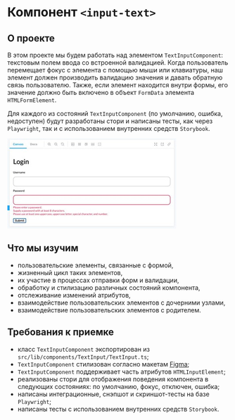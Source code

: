 # Компонент `<input-text>`

## О проекте

В этом проекте мы будем работать над элементом `TextInputComponent`: текстовым полем ввода со встроенной валидацией. Когда пользователь перемещает фокус с элемента с помощью мыши или клавиатуры, наш элемент должен производить валидацию значения и давать обратную связь пользователю. Также, если элемент находится внутри формы, его значение должно быть включено в объект `FormData` элемента `HTMLFormElement`.

Для каждого из состояний `TextInputComponent` (по умолчанию, ошибка, недоступен) будут разработаны стори и написаны тесты, как через `Playwright`, так и с использованием внутренних средств `Storybook`.

![input-1](../../assets/input-1.jpg)

## Что мы изучим

- пользовательские элементы, связанные с формой,
- жизненный цикл таких элементов,
- их участие в процессах отправки форм и валидации,
- обработку и стилизацию различных состояний компонента,
- отслеживание изменений атрибутов,
- взаимодействие пользовательских элементов с дочерними узлами,
- взаимодействие пользовательских элементов с родителем.

## Требования к приемке

- класс `TextInputComponent` экспортирован из `src/lib/components/TextInput/TextInput.ts`;
- `TextInputComponent` стилизован согласно макетам [Figma](https://www.figma.com/file/QXGa6qN6AqgeerCtS28I8z/Web-Components-Book-Design-Library?node-id=324%3A101);
- `TextInputComponent` поддерживает часть атрибутов `HTMLInputElement`;
- реализованы стори для отображения поведения компонента в следующих состояниях: по умолчанию, фокус, отключен, ошибка;
- написаны интеграционные, снэпшот и скриншот-тесты на базе `Playwright`;
- написаны тесты с использованием внутренних средств `Storybook`.
